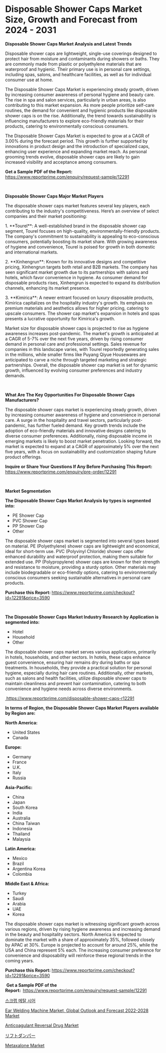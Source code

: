 <p><h1>Disposable Shower Caps Market Size, Growth and Forecast from 2024 - 2031</h1></p><p><strong>Disposable Shower Caps Market Analysis and Latest Trends</strong></p>
<p><p>Disposable shower caps are lightweight, single-use coverings designed to protect hair from moisture and contaminants during showers or baths. They are commonly made from plastic or polyethylene materials that are waterproof and hygienic. Their primary use is in personal care settings, including spas, salons, and healthcare facilities, as well as for individual consumer use at home.</p><p>The Disposable Shower Caps Market is experiencing steady growth, driven by increasing consumer awareness of personal hygiene and beauty care. The rise in spa and salon services, particularly in urban areas, is also contributing to this market expansion. As more people prioritize self-care routines, the demand for convenient and hygienic products like disposable shower caps is on the rise. Additionally, the trend towards sustainability is influencing manufacturers to explore eco-friendly materials for their products, catering to environmentally conscious consumers.</p><p>The Disposable Shower Caps Market is expected to grow at a CAGR of 3.00% during the forecast period. This growth is further supported by innovations in product design and the introduction of specialized caps, enhancing user experience and expanding market reach. As personal grooming trends evolve, disposable shower caps are likely to gain increased visibility and acceptance among consumers.</p></p>
<p><strong>Get a Sample PDF of the Report:&nbsp;</strong> <a href="https://www.reportprime.com/enquiry/request-sample/12291">https://www.reportprime.com/enquiry/request-sample/12291</a></p>
<p>&nbsp;</p>
<p><strong>Disposable Shower Caps Major Market Players</strong></p>
<p><p>The disposable shower caps market features several key players, each contributing to the industry's competitiveness. Here’s an overview of select companies and their market positioning:</p><p>1. **Tourel**: A well-established brand in the disposable shower cap segment, Tourel focuses on high-quality, environmentally-friendly products. The company's commitment to sustainability is appealing to eco-conscious consumers, potentially boosting its market share. With growing awareness of hygiene and convenience, Tourel is poised for growth in both domestic and international markets.</p><p>2. **Xinhengrun**: Known for its innovative designs and competitive pricing, Xinhengrun targets both retail and B2B markets. The company has seen significant market growth due to its partnerships with salons and hotels, which favor convenience in hygiene. As consumer demand for disposable products rises, Xinhengrun is expected to expand its distribution channels, enhancing its market presence.</p><p>3. **Kimirica**: A newer entrant focused on luxury disposable products, Kimirica capitalizes on the hospitality industry's growth. Its emphasis on premium materials and aesthetics allows for higher pricing, catering to upscale consumers. The shower cap market's expansion in hotels and spas presents a lucrative opportunity for Kimirica's growth.</p><p>Market size for disposable shower caps is projected to rise as hygiene awareness increases post-pandemic. The market's growth is anticipated at a CAGR of 5-7% over the next five years, driven by rising consumer demand in personal care and professional settings. Sales revenue for companies in this landscape varies, with Tourel reportedly generating sales in the millions, while smaller firms like Puyang Qiyue Housewares are anticipated to carve a niche through targeted marketing and strategic partnerships. Overall, the disposable shower cap market is set for dynamic growth, influenced by evolving consumer preferences and industry demands.</p></p>
<p>&nbsp;</p>
<p><strong>What Are The Key Opportunities For Disposable Shower Caps Manufacturers?</strong></p>
<p><p>The disposable shower caps market is experiencing steady growth, driven by increasing consumer awareness of hygiene and convenience in personal care. A surge in the hospitality and travel sectors, particularly post-pandemic, has further fueled demand. Key growth trends include the adoption of eco-friendly materials and innovative designs catering to diverse consumer preferences. Additionally, rising disposable income in emerging markets is likely to boost market penetration. Looking forward, the market is expected to expand at a CAGR of approximately 5% over the next five years, with a focus on sustainability and customization shaping future product offerings.</p></p>
<p><strong>Inquire or Share Your Questions If Any Before Purchasing This Report:</strong> <a href="https://www.reportprime.com/enquiry/pre-order/12291">https://www.reportprime.com/enquiry/pre-order/12291</a></p>
<p>&nbsp;</p>
<p><strong>Market Segmentation</strong></p>
<p><strong>The Disposable Shower Caps Market Analysis by types is segmented into:</strong></p>
<p><ul><li>PE Shower Cap</li><li>PVC Shower Cap</li><li>PP Shower Cap</li><li>Other</li></ul></p>
<p><p>The disposable shower caps market is segmented into several types based on material. PE (Polyethylene) shower caps are lightweight and economical, ideal for short-term use. PVC (Polyvinyl Chloride) shower caps offer enhanced durability and waterproof protection, making them suitable for extended use. PP (Polypropylene) shower caps are known for their strength and resistance to moisture, providing a sturdy option. Other materials may include biodegradable or eco-friendly options, catering to environmentally conscious consumers seeking sustainable alternatives in personal care products.</p></p>
<p><strong>Purchase this Report:&nbsp;</strong><a href="https://www.reportprime.com/checkout?id=12291&price=3590">https://www.reportprime.com/checkout?id=12291&price=3590</a></p>
<p>&nbsp;</p>
<p><strong>The Disposable Shower Caps Market Industry Research by Application is segmented into:</strong></p>
<p><ul><li>Hotel</li><li>Household</li><li>Other</li></ul></p>
<p><p>The disposable shower caps market serves various applications, primarily in hotels, households, and other sectors. In hotels, these caps enhance guest convenience, ensuring hair remains dry during baths or spa treatments. In households, they provide a practical solution for personal hygiene, especially during hair care routines. Additionally, other markets, such as salons and health facilities, utilize disposable shower caps to maintain cleanliness and prevent hair contamination, catering to both convenience and hygiene needs across diverse environments.</p></p>
<p><a href="https://www.reportprime.com/disposable-shower-caps-r12291">&nbsp;https://www.reportprime.com/disposable-shower-caps-r12291</a></p>
<p><strong>In terms of Region, the Disposable Shower Caps Market Players available by Region are:</strong></p>
<p>
    <p> <strong> North America: </strong>
        <ul>
            <li>United States</li>
            <li>Canada</li>
        </ul>
        </p> 
    <p> <strong> Europe: </strong>
        <ul>
            <li>Germany</li>
            <li>France</li>
            <li>U.K.</li>
            <li>Italy</li>
            <li>Russia</li>
        </ul>
        </p> 
    <p> <strong> Asia-Pacific: </strong>
        <ul>
            <li>China</li>
            <li>Japan</li>
            <li>South Korea</li>
            <li>India</li>
            <li>Australia</li>
            <li>China Taiwan</li>
            <li>Indonesia</li>
            <li>Thailand</li>
            <li>Malaysia</li>
        </ul>
        </p> 
    <p> <strong> Latin America: </strong>
        <ul>
            <li>Mexico</li>
            <li>Brazil</li>
            <li>Argentina Korea</li>
            <li>Colombia</li>
        </ul>
        </p> 
    <p> <strong> Middle East & Africa: </strong>
        <ul>
            <li>Turkey</li>
            <li>Saudi</li>
            <li>Arabia</li>
            <li>UAE</li>
            <li>Korea</li>
        </ul>
    </p>
    </p>
<p><p>The disposable shower caps market is witnessing significant growth across various regions, driven by rising hygiene awareness and increasing demand in the beauty and hospitality sectors. North America is expected to dominate the market with a share of approximately 35%, followed closely by APAC at 30%. Europe is projected to account for around 25%, while the USA and China represent 5% each. The increasing consumer preference for convenience and disposability will reinforce these regional trends in the coming years.</p></p>
<p><strong>Purchase this Report: </strong><a href="https://www.reportprime.com/checkout?id=12291&price=3590">https://www.reportprime.com/checkout?id=12291&price=3590</a></p>
<p>&nbsp;<strong>Get a Sample PDF of the Report:&nbsp;&nbsp;</strong><a href="https://www.reportprime.com/enquiry/request-sample/12291">https://www.reportprime.com/enquiry/request-sample/12291</a></p>
<p><strong></strong></p>
<p><p><a href="https://medium.com/@rudyswaniafgwski56664/%EC%8A%A4%ED%81%AC%EB%9E%A9-%EB%A9%94%ED%83%88-%EC%A0%88%EB%8B%A8%EA%B8%B0-%EC%8B%9C%EC%9E%A5-%EB%8F%99%ED%96%A5-%EB%B0%8F-%EC%A0%84%EB%9E%B5%EC%A0%81-%EC%8B%9C%EC%9E%A5-%ED%86%B5%EC%B0%B0%EB%A0%A5-2024-2031-f5e7a2b93070">스크랩 메탈 시어</a></p><p><a href="https://www.linkedin.com/pulse/ear-welding-machine-market-global-outlook-forecast-2022-2028-lynif?trackingId=87ta996dQxiNvJ2Xu1GAMA%3D%3D">Ear Welding Machine Market, Global Outlook and Forecast 2022-2028 Market</a></p><p><a href="https://issuu.com/reportprime-2/docs/anticoagulant-reversal-drug-market-_4193d4edfeff7d">Anticoagulant Reversal Drug Market</a></p><p><a href="https://medium.com/@lavonnedefsmc/%E3%83%AA%E3%83%95%E3%83%88%E3%83%80%E3%83%B3%E3%83%91%E3%83%BC%E5%B8%82%E5%A0%B4%E3%81%AE%E6%96%B0%E3%81%9F%E3%81%AA%E3%83%88%E3%83%AC%E3%83%B3%E3%83%89%E3%81%A82024%E5%B9%B4%E3%81%8B%E3%82%892031%E5%B9%B4%E3%81%BE%E3%81%A7%E3%81%AE%E5%B0%86%E6%9D%A5%E3%81%AE%E5%B1%95%E6%9C%9B-a2663314ccbd">リフトダンパー</a></p><p><a href="https://medium.com/@lucas.vaughan6769/charting-the-future-comprehensive-analysis-of-the-global-metaxalone-market-2024-2031-9b7e6d0ae556">Metaxalone Market</a></p></p>